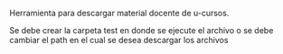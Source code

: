 Herramienta para descargar material docente de u-cursos.

Se debe crear la carpeta test en donde se ejecute el archivo o se debe cambiar el path en el cual se desea descargar los archivos
